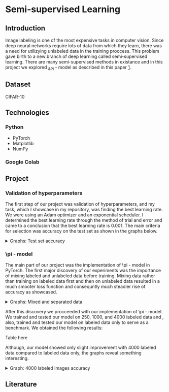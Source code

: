 # Semi-supervised Learning

## Introduction
Image labeling is one of the most expensive tasks in computer vision. Since deep neural networks require lots of data from which they learn, there was a need for utilizying unlabeled data in the training proccess. This problem gave birth to a new branch of deep learning called semi-supervised learning. There are many semi-supervised methods in existance and in this project we explored <sub>&Pi</sub> - model as described in this paper [1].

## Dataset 
CIFAR-10

## Technologies
### Python
  - PyTorch
  - Matplotlib
  - NumPy
### Google Colab

## Project

### Validation of hyperparameters
The first step of our project was validation of hyperparameters, and my task, which I showcase in my repository, was finding the best learning rate. We were using an Adam optimizer and an exponential scheduler. I determined the best learning rate through the method of trial and error and came to a conclusion that the best learning rate is 0.001.
The main criteria for selection was accuracy on the test set as shown in the graphs below.

<details>
<summary>Graphs: Test set accuracy</summary>
<br>
  
![Learning rate 0.0001](/hiperparams_validation/figures/lr_0.0001.png "Learning rate 0.0001")

<figcaption>Learning rate 0.0001</figcaption>

![Learning rate 0.001](/hiperparams_validation/figures/lr_0.001.png "Learning rate 0.001")

<figcaption>Learning rate 0.001</figcaption>

![Learning rate 0.01](/hiperparams_validation/figures/lr_0.01.png "Learning rate 0.01")

<figcaption>Learning rate 0.01</figcaption>
</details>

### \pi - model
The main part of our project was the implementation of \pi - model in PyTorch. The first major discovery of our experiments was the importance of mixing labeled and unlabeled data before training. Mixing data rather than training on labeled data first and then on unlabeled data resulted in a much smooter loss function and consequntly much steadier rise of accuracy as showcased.
<details>
<summary>Graphs: Mixed and separated data</summary>
<br>
 Something
</details>

After this discovery we procceeded with our implementation of \pi - model. We trained and tested our model on 250, 1000, and 4000 labeled data and , also, trained and tested our model on labeled data only to serve as a benchmark. We obtained the following results: 

Table here

Although, our model showed only slight improvement with 4000 labeled data compared to labeled data only, the graphs reveal something interesting.

<details>
<summary>Graph: 4000 labeled images accuracy</summary>
<br>
 Something
</details>




## Literature
[1]: https://arxiv.org/pdf/1610.02242.pdf

